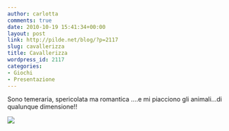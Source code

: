 ```yaml
---
author: carlotta
comments: true
date: 2010-10-19 15:41:34+00:00
layout: post
link: http://pilde.net/blog/?p=2117
slug: cavallerizza
title: Cavallerizza
wordpress_id: 2117
categories:
- Giochi
- Presentazione
---
```


Sono temeraria, spericolata ma romantica ....e mi piacciono gli animali...di qualunque dimensione!!

![](http://pilde.net/blog/wp-content/uploads/2010/10/marghe_cavallo_blog.jpg)



